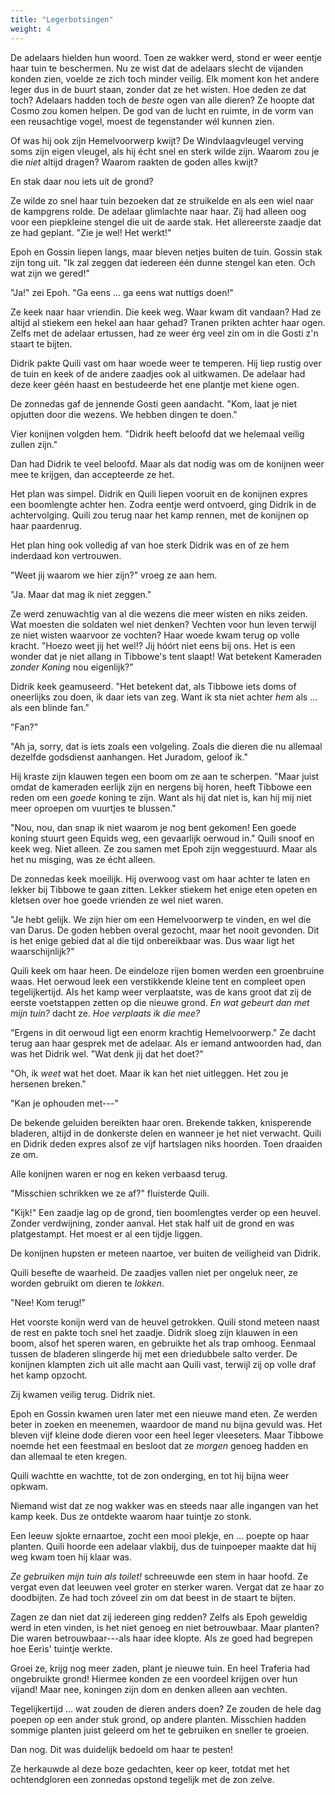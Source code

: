 ```yaml
---
title: "Legerbotsingen"
weight: 4
---
```


De adelaars hielden hun woord. Toen ze wakker werd, stond er weer eentje haar tuin te beschermen. Nu ze wist dat de adelaars slecht de vijanden konden zien, voelde ze zich toch minder veilig. Elk moment kon het andere leger dus in de buurt staan, zonder dat ze het wisten. Hoe deden ze dat toch? Adelaars hadden toch de _beste_ ogen van alle dieren? Ze hoopte dat Cosmo zou komen helpen. De god van de lucht en ruimte, in de vorm van een reusachtige vogel, moest de tegenstander wél kunnen zien.

Of was hij ook zijn Hemelvoorwerp kwijt? De Windvlaagvleugel verving soms zijn eigen vleugel, als hij écht snel en sterk wilde zijn. Waarom zou je die _niet_ altijd dragen? Waarom raakten de goden alles kwijt?

En stak daar nou iets uit de grond? 

Ze wilde zo snel haar tuin bezoeken dat ze struikelde en als een wiel naar de kampgrens rolde. De adelaar glimlachte naar haar. Zij had alleen oog voor een piepkleine stengel die uit de aarde stak. Het allereerste zaadje dat ze had geplant. "Zie je wel! Het werkt!"

Epoh en Gossin liepen langs, maar bleven netjes buiten de tuin. Gossin stak zijn tong uit. "Ik zal zeggen dat iedereen één dunne stengel kan eten. Och wat zijn we gered!"

"Ja!" zei Epoh. "Ga eens ... ga eens wat nuttigs doen!"

Ze keek naar haar vriendin. Die keek weg. Waar kwam dit vandaan? Had ze altijd al stiekem een hekel aan haar gehad? Tranen prikten achter haar ogen. Zelfs met de adelaar ertussen, had ze weer érg veel zin om in die Gosti z'n staart te bijten.

Didrik pakte Quili vast om haar woede weer te temperen. Hij liep rustig over de tuin en keek of de andere zaadjes ook al uitkwamen. De adelaar had deze keer géén haast en bestudeerde het ene plantje met kiene ogen. 

De zonnedas gaf de jennende Gosti geen aandacht. "Kom, laat je niet opjutten door die wezens. We hebben dingen te doen."

Vier konijnen volgden hem. "Didrik heeft beloofd dat we helemaal veilig zullen zijn."

Dan had Didrik te veel beloofd. Maar als dat nodig was om de konijnen weer mee te krijgen, dan accepteerde ze het. 

Het plan was simpel. Didrik en Quili liepen vooruit en de konijnen expres een boomlengte achter hen. Zodra eentje werd ontvoerd, ging Didrik in de achtervolging. Quili zou terug naar het kamp rennen, met de konijnen op haar paardenrug.

Het plan hing ook volledig af van hoe sterk Didrik was en of ze hem inderdaad kon vertrouwen.

"Weet jij waarom we hier zijn?" vroeg ze aan hem.

"Ja. Maar dat mag ik niet zeggen."

Ze werd zenuwachtig van al die wezens die meer wisten en niks zeiden. Wat moesten die soldaten wel niet denken? Vechten voor hun leven terwijl ze niet wisten waarvoor ze vochten? Haar woede kwam terug op volle kracht. "Hoezo weet jij het wel!? Jij hóórt niet eens bij ons. Het is een wonder dat je niet allang in Tibbowe's tent slaapt! Wat betekent Kameraden _zonder Koning_ nou eigenlijk?"

Didrik keek geamuseerd. "Het betekent dat, als Tibbowe iets doms of oneerlijks zou doen, ik daar iets van zeg. Want ik sta niet achter _hem_ als ... als een blinde fan."

"Fan?"

"Ah ja, sorry, dat is iets zoals een volgeling. Zoals die dieren die nu allemaal dezelfde godsdienst aanhangen. Het Juradom, geloof ik."

Hij kraste zijn klauwen tegen een boom om ze aan te scherpen. "Maar juist omdat de kameraden eerlijk zijn en nergens bij horen, heeft Tibbowe een reden om een _goede_ koning te zijn. Want als hij dat niet is, kan hij mij niet meer oproepen om vuurtjes te blussen."

"Nou, nou, dan snap ik niet waarom je nog bent gekomen! Een goede koning stuurt geen Equids weg, een gevaarlijk oerwoud in." Quili snoof en keek weg. Niet alleen. Ze zou samen met Epoh zijn weggestuurd. Maar als het nu misging, was ze écht alleen.

De zonnedas keek moeilijk. Hij overwoog vast om haar achter te laten en lekker bij Tibbowe te gaan zitten. Lekker stiekem het enige eten opeten en kletsen over hoe goede vrienden ze wel niet waren.

"Je hebt gelijk. We zijn hier om een Hemelvoorwerp te vinden, en wel die van Darus. De goden hebben overal gezocht, maar het nooit gevonden. Dit is het enige gebied dat al die tijd onbereikbaar was. Dus waar ligt het waarschijnlijk?"

Quili keek om haar heen. De eindeloze rijen bomen werden een groenbruine waas. Het oerwoud leek een verstikkende kleine tent en compleet open tegelijkertijd. Als het kamp weer verplaatste, was de kans groot dat zij de eerste voetstappen zetten op die nieuwe grond. _En wat gebeurt dan met mijn tuin?_ dacht ze. _Hoe verplaats ik die mee?_

"Ergens in dit oerwoud ligt een enorm krachtig Hemelvoorwerp." Ze dacht terug aan haar gesprek met de adelaar. Als er iemand antwoorden had, dan was het Didrik wel. "Wat denk jij dat het doet?"

"Oh, ik _weet_ wat het doet. Maar ik kan het niet uitleggen. Het zou je hersenen breken."

"Kan je ophouden met---"

De bekende geluiden bereikten haar oren. Brekende takken, knisperende bladeren, altijd in de donkerste delen en wanneer je het niet verwacht. Quili en Didrik deden expres alsof ze vijf hartslagen niks hoorden. Toen draaiden ze om.

Alle konijnen waren er nog en keken verbaasd terug.

"Misschien schrikken we ze af?" fluisterde Quili.

"Kijk!" Een zaadje lag op de grond, tien boomlengtes verder op een heuvel. Zonder verdwijning, zonder aanval. Het stak half uit de grond en was platgestampt. Het moest er al een tijdje liggen.

De konijnen hupsten er meteen naartoe, ver buiten de veiligheid van Didrik.

Quili besefte de waarheid. De zaadjes vallen niet per ongeluk neer, ze worden gebruikt om dieren te _lokken_.

"Nee! Kom terug!"

Het voorste konijn werd van de heuvel getrokken. Quili stond meteen naast de rest en pakte toch snel het zaadje. Didrik sloeg zijn klauwen in een boom, alsof het speren waren, en gebruikte het als trap omhoog. Eenmaal tussen de bladeren slingerde hij met een driedubbele salto verder. De konijnen klampten zich uit alle macht aan Quili vast, terwijl zij op volle draf het kamp opzocht.

Zij kwamen veilig terug. Didrik niet.

Epoh en Gossin kwamen uren later met een nieuwe mand eten. Ze werden beter in zoeken en meenemen, waardoor de mand nu bijna gevuld was. Het bleven vijf kleine dode dieren voor een heel leger vleeseters. Maar Tibbowe noemde het een feestmaal en besloot dat ze _morgen_ genoeg hadden en dan allemaal te eten kregen.

Quili wachtte en wachtte, tot de zon onderging, en tot hij bijna weer opkwam.

Niemand wist dat ze nog wakker was en steeds naar alle ingangen van het kamp keek. Dus ze ontdekte waarom haar tuintje zo stonk.

Een leeuw sjokte ernaartoe, zocht een mooi plekje, en ... poepte op haar planten. Quili hoorde een adelaar vlakbij, dus de tuinpoeper maakte dat hij weg kwam toen hij klaar was. 

_Ze gebruiken mijn tuin als toilet!_ schreeuwde een stem in haar hoofd. Ze vergat even dat leeuwen veel groter en sterker waren. Vergat dat ze haar zo doodbijten. Ze had toch zóveel zin om dat beest in de staart te bijten.

Zagen ze dan niet dat zij iedereen ging redden? Zelfs als Epoh geweldig werd in eten vinden, is het niet genoeg en niet betrouwbaar. Maar planten? Die waren betrouwbaar---als haar idee klopte. Als ze goed had begrepen hoe Eeris' tuintje werkte.

Groei ze, krijg nog meer zaden, plant je nieuwe tuin. En heel Traferia had ongebruikte grond! Hiermee konden ze een voordeel krijgen over hun vijand! Maar nee, koningen zijn dom en denken alleen aan vechten.

Tegelijkertijd ... wat zouden de dieren anders doen? Ze zouden de hele dag poepen op een ander stuk grond, op andere planten. Misschien hadden sommige planten juist geleerd om het te gebruiken en sneller te groeien.

Dan nog. Dit was duidelijk bedoeld om haar te pesten!

Ze herkauwde al deze boze gedachten, keer op keer, totdat met het ochtendgloren een zonnedas opstond tegelijk met de zon zelve.